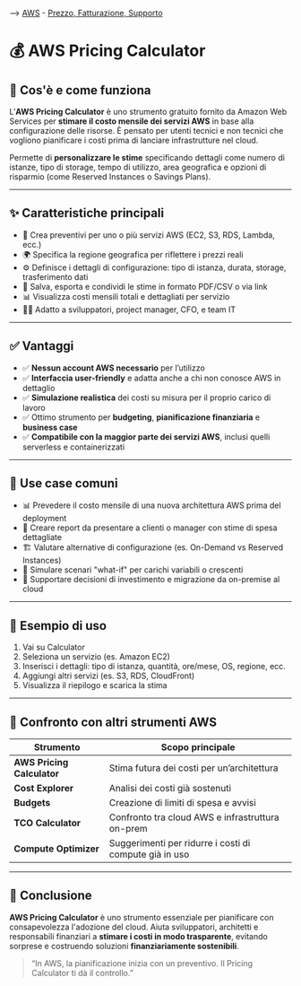 --> [AWS](/00-Intro/AWS.md)  -  [Prezzo, Fatturazione, Supporto](/10-Prezzo-Fatturazione-Supporto/Prezzo-Fatturazione-Supporto.md)
# 💰 AWS Pricing Calculator

## 📘 Cos'è e come funziona

L’**AWS Pricing Calculator** è uno strumento gratuito fornito da Amazon Web Services per **stimare il costo mensile dei servizi AWS** in base alla configurazione delle risorse. È pensato per utenti tecnici e non tecnici che vogliono pianificare i costi prima di lanciare infrastrutture nel cloud.

Permette di **personalizzare le stime** specificando dettagli come numero di istanze, tipo di storage, tempo di utilizzo, area geografica e opzioni di risparmio (come Reserved Instances o Savings Plans).

---

## ✨ Caratteristiche principali

- 🧮 Crea preventivi per uno o più servizi AWS (EC2, S3, RDS, Lambda, ecc.)
- 🌍 Specifica la regione geografica per riflettere i prezzi reali
- ⚙️ Definisce i dettagli di configurazione: tipo di istanza, durata, storage, trasferimento dati
- 💾 Salva, esporta e condividi le stime in formato PDF/CSV o via link
- 📊 Visualizza costi mensili totali e dettagliati per servizio
- 🧑‍💼 Adatto a sviluppatori, project manager, CFO, e team IT

---

## ✅ Vantaggi

- ✅ **Nessun account AWS necessario** per l’utilizzo
- ✅ **Interfaccia user-friendly** e adatta anche a chi non conosce AWS in dettaglio
- ✅ **Simulazione realistica** dei costi su misura per il proprio carico di lavoro
- ✅ Ottimo strumento per **budgeting**, **pianificazione finanziaria** e **business case**
- ✅ **Compatibile con la maggior parte dei servizi AWS**, inclusi quelli serverless e containerizzati

---

## 🚀 Use case comuni

- 📊 Prevedere il costo mensile di una nuova architettura AWS prima del deployment
- 🧾 Creare report da presentare a clienti o manager con stime di spesa dettagliate
- 🏗️ Valutare alternative di configurazione (es. On-Demand vs Reserved Instances)
- 🔄 Simulare scenari "what-if" per carichi variabili o crescenti
- 💼 Supportare decisioni di investimento e migrazione da on-premise al cloud

---

## 🧪 Esempio di uso

1. Vai su Calculator
2. Seleziona un servizio (es. Amazon EC2)
3. Inserisci i dettagli: tipo di istanza, quantità, ore/mese, OS, regione, ecc.
4. Aggiungi altri servizi (es. S3, RDS, CloudFront)
5. Visualizza il riepilogo e scarica la stima

---

## 🔄 Confronto con altri strumenti AWS

| Strumento                  | Scopo principale                                 |
|---------------------------|--------------------------------------------------|
| **AWS Pricing Calculator**| Stima futura dei costi per un’architettura       |
| **Cost Explorer**         | Analisi dei costi già sostenuti                  |
| **Budgets**               | Creazione di limiti di spesa e avvisi            |
| **TCO Calculator**        | Confronto tra cloud AWS e infrastruttura on-prem |
| **Compute Optimizer**     | Suggerimenti per ridurre i costi di compute già in uso |

---

## 📌 Conclusione

**AWS Pricing Calculator** è uno strumento essenziale per pianificare con consapevolezza l'adozione del cloud. Aiuta sviluppatori, architetti e responsabili finanziari a **stimare i costi in modo trasparente**, evitando sorprese e costruendo soluzioni **finanziariamente sostenibili**.

> “In AWS, la pianificazione inizia con un preventivo. Il Pricing Calculator ti dà il controllo.”

